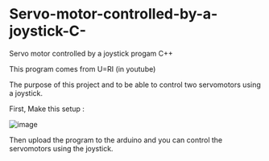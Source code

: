 # Servo-motor-controlled-by-a-joystick-C-
Servo motor controlled by a joystick progam C++

This program comes from U=RI (in youtube)

The purpose of this project and to be able to control two servomotors using a joystick.

First, Make this setup :

![image](https://user-images.githubusercontent.com/93336837/156865649-ab7e43b5-4162-4d88-823e-c04398ffe374.png)


Then upload the program to the arduino and you can control the servomotors using the joystick.
